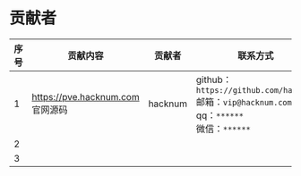 # 贡献者

| 序号 | 贡献内容                         | 贡献者  | 联系方式                                    |
| ---- | -------------------------------- | ------- | ------------------------------------------- |
| 1    | https://pve.hacknum.com 官网源码 | hacknum | github：`https://github.com/hacknum`<br>邮箱：`vip@hacknum.com`<br>qq：`******`<br>微信：`******` |
| 2    |                                  |         |                                             |
| 3    |                                  |         |                                             |


